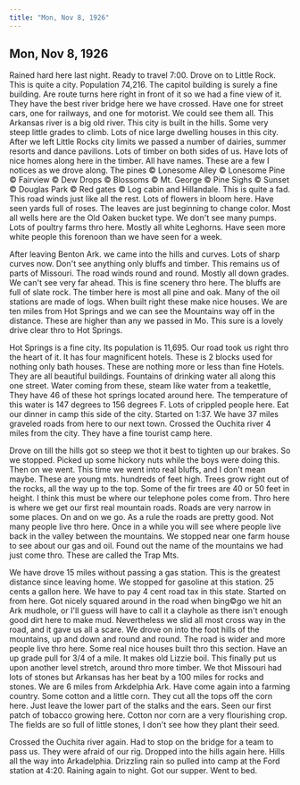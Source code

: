 ```yaml
---  
title: "Mon, Nov 8, 1926"  
---  
```

## Mon, Nov 8, 1926
Rained hard here last night. Ready to travel 7:00. Drove on to Little Rock. This is quite a city. Population 74,216. The capitol building is surely a fine building. Are route turns here right in front of it so we had a fine view of it. They have the best river bridge here we have crossed. Have one for street cars, one for railways, and one for motorist. We could see them all. This Arkansas river is a big old river. This city is built in the hills. Some very steep little grades to climb. Lots of nice large dwelling houses in this city. After we left Little Rocks city limits we passed a number of dairies, summer resorts and dance pavilions. Lots of timber on both sides of us. Have lots of nice homes along here in the timber. All have names. These are a few I notices as we drove along. The pines © Lonesome Alley © Lonesome Pine © Fairview © Dew Drops © Blossoms © Mt. George © Pine Sighs © Sunset © Douglas Park © Red gates © Log cabin and Hillandale. This is quite a fad. This road winds just like all the rest. Lots of flowers in bloom here. Have seen yards full of roses. The leaves are just beginning to change color. Most all wells here are the Old Oaken bucket type. We don't see many pumps. Lots of poultry farms thro here. Mostly all white Leghorns. Have seen more white people this forenoon than we have seen for a week.

After leaving Benton Ark. we came into the hills and curves. Lots of sharp curves now. Don't see anything only bluffs and timber. This remains us of parts of Missouri. The road winds round and round. Mostly all down grades. We can't see very far ahead. This is fine scenery thro here. The bluffs are full of slate rock. The timber here is most all pine and oak. Many of the oil stations are made of logs. When built right these make nice houses. We are ten miles from Hot Springs and we can see the Mountains way off in the distance. These are higher than any we passed in Mo. This sure is a lovely drive clear thro to Hot Springs.

Hot Springs is a fine city. Its population is 11,695. Our road took us right thro the heart of it. It has four magnificent hotels. These is 2 blocks used for nothing only bath houses. These are nothing more or less than fine Hotels. They are all beautiful buildings. Fountains of drinking water all along this one street. Water coming from these, steam like water from a teakettle, They have 46 of these hot springs located around here. The temperature of this water is 147 degrees to 156 degrees F. Lots of crippled people here. Eat our dinner in camp this side of the city. Started on 1:37. We have 37 miles graveled roads from here to our next town. Crossed the Ouchita river 4 miles from the city. They have a fine tourist camp here. 

Drove on till the hills got so steep we thot it best to tighten up our brakes. So we stopped. Picked up some hickory nuts while the boys were doing this. Then on we went. This time we went into real bluffs, and I don't mean maybe. These are young mts. hundreds of feet high. Trees grow right out of the rocks, all the way up to the top. Some of the fir trees are 40 or 50 feet in height. I think this must be where our telephone poles come from. Thro here is where we get our first real mountain roads. Roads are very narrow in some places. On and on we go. As a rule the roads are pretty good. Not many people live thro here. Once in a while you will see where people live back in the valley between the mountains. We stopped near one farm house to see about our gas and oil. Found out the name of the mountains we had just come thro. These are called the Trap Mts.

We have drove 15 miles without passing a gas station. This is the greatest distance since leaving home. We stopped for gasoline at this station. 25 cents a gallon here. We have to pay 4 cent road tax in this state. Started on from here. Got nicely squared around in the road when bing©go we hit an Ark mudhole, or I'll guess will have to call it a clayhole as there isn't enough good dirt here to make mud. Nevertheless we slid all most cross way in the road, and it gave us all a scare. We drove on into the foot hills of the mountains, up and down and round and round. The road is wider and more people live thro here. Some real nice houses built thro this section. Have an up grade pull for 3/4 of a mile. It makes old Lizzie boil. This finally put us upon another level stretch, around thro more timber. We thot Missouri had lots of stones but Arkansas has her beat by a 100 miles for rocks and stones. We are 6 miles from Arkdelphia Ark. Have come again into a farming country. Some cotton and a little corn. They cut all the tops off the corn here. Just leave the lower part of the stalks and the ears. Seen our first patch of tobacco growing here. Cotton nor corn are a very flourishing crop. The fields are so full of little stones, I don't see how they plant their seed.

Crossed the Ouchita river again. Had to stop on the bridge for a team to pass us. They were afraid of our rig. Dropped into the hills again here. Hills all the way into Arkadelphia. Drizzling rain so pulled into camp at the Ford station at 4:20. Raining again to night. Got our supper. Went to bed.


